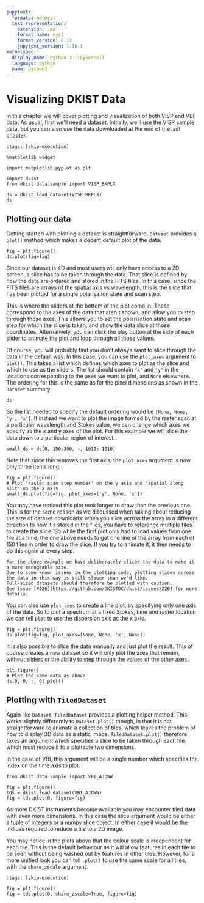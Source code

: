 ```yaml
---
jupytext:
  formats: md:myst
  text_representation:
    extension: .md
    format_name: myst
    format_version: 0.13
    jupytext_version: 1.16.1
kernelspec:
  display_name: Python 3 (ipykernel)
  language: python
  name: python3
---
```


# Visualizing DKIST Data

In this chapter we will cover plotting and visualization of both VISP and VBI data.
As usual, first we'll need a dataset.
Initially, we'll use the VISP sample data, but you can also use the data downloaded at the end of the last chapter.

```{code-cell} ipython3
:tags: [skip-execution]

%matplotlib widget
```

```{code-cell} ipython3
import matplotlib.pyplot as plt

import dkist
from dkist.data.sample import VISP_BKPLX

ds = dkist.load_dataset(VISP_BKPLX)
ds
```

## Plotting our data

Getting started with plotting a dataset is straightforward.
`Dataset` provides a `plot()` method which makes a decent default plot of the data.

```{code-cell} ipython3
fig = plt.figure()
ds.plot(fig=fig)
```

Since our dataset is 4D and most users will only have access to a 2D screen, a slice has to be taken through the data.
That slice is defined by how the data are ordered and stored in the FITS files.
In this case, since the FITS files are arrays of the spatial axis vs wavelength, this is the slice that has been plotted for a single polarisation state and scan step.

This is where the sliders at the bottom of the plot come in.
These correspond to the axes of the data that aren't shown, and allow you to step through those axes.
This allows you to set the polarisation state and scan step for which the slice is taken, and show the data slice at those coordinates.
Alternatively, you can click the play button at the side of each slider to animate the plot and loop through all those values.

Of course, you will probably find you don't always want to slice through the data in the default way.
In this case, you can use the `plot_axes` argument to `plot()`.
This takes a list which defines which axes to plot as the slice and which to use as the sliders.
The list should contain `"x"` and `"y"` in the locations corresponding to the axes we want to plot, and `None` elsewhere.
The ordering for this is the same as for the pixel dimensions as shown in the `Dataset` summary.

```{code-cell} ipython3
ds
```

So the list needed to specify the default ordering would be `[None, None, 'y', 'x']`.
If instead we want to plot the image formed by the raster scan at a particular wavelength and Stokes value, we can change which axes we specify as the x and y axes of the plot.
For this example we will slice the data down to a particular region of interest.

```{code-cell} ipython3
small_ds = ds[0, 150:300, :, 1010:-1010]
```

Note that since this removes the first axis, the `plot_axes` argument is now only three items long.

```{code-cell} ipython3
fig = plt.figure()
# Plot 'raster scan step number' on the y axis and 'spatial along slit' on the x axis
small_ds.plot(fig=fig, plot_axes=['y', None, 'x'])
```

You may have noticed this plot took longer to draw than the previous one.
This is for the same reason as we discussed when talking about reducing the size of dataset downloads: when you slice across the array in a different direction to how it's stored in the files, you have to reference multiple files to create the slice.
So while the first plot only had to load values from one file at a time, the one above needs to get one line of the array from each of 150 files in order to draw the slice.
If you try to animate it, it then needs to do this again at every step.

```{warning}
For the above example we have deliberately sliced the data to make it a more manageable size.
Due to some known issues in the plotting code, plotting slices across the data in this way is still slower than we'd like.
Full-sized datasets should therefore be plotted with caution.
See issue [#226](https://github.com/DKISTDC/dkist/issues/226) for more details.
```

You can also use `plot_axes` to create a line plot, by specifying only one axis of the data.
So to plot a spectrum at a fixed Stokes, time and raster location we can tell `plot` to use the dispersion axis as the x axis.

```{code-cell} ipython3
fig = plt.figure()
ds.plot(fig=fig, plot_axes=[None, None, 'x', None])
```

It is also possible to slice the data manually and just plot the result.
This of course creates a new dataset so it will only plot the axes that remain, without sliders or the ability to step through the values of the other axes.

```{code-cell} ipython3
plt.figure()
# Plot the same data as above
ds[0, 0, :, 0].plot()
```

## Plotting with `TiledDataset`

Again like `Dataset`, `TiledDataset` provides a plotting helper method. This works slightly differently to `Dataset.plot()` though, in that it is not straightforward to animate a collection of tiles, which leaves the problem of how to display 3D data as a static image. `TiledDataset.plot()` therefore takes an argument which specifies a slice to be taken through each tile, which must reduce it to a plottable two dimensions.

In the case of VBI, this argument will be a single number which specifies the index on the time axis to plot.


```{code-cell} ipython3
from dkist.data.sample import VBI_AJQWW

fig = plt.figure()
tds = dkist.load_dataset(VBI_AJQWW)
fig = tds.plot(0, figure=fig)
```

As more DKIST instruments become available you may encounter tiled data with even more dimensions. In this case the slice argument would be either a tuple of integers or a numpy slice object. In either case it would be the indices required to reduce a tile to a 2D image.

You may notice in the plots above that the colour scale is independent for each tile. This is the default behaviour as it will allow features in each tile to be seen without being washed out by features in other tiles. However, for a more unified look you can tell `.plot()` to use the same scale for all tiles, with the `share_zscale` argument.


```{code-cell} ipython3
:tags: [skip-execution]

fig = plt.figure()
fig = tds.plot(0, share_zscale=True, figure=fig)
```
